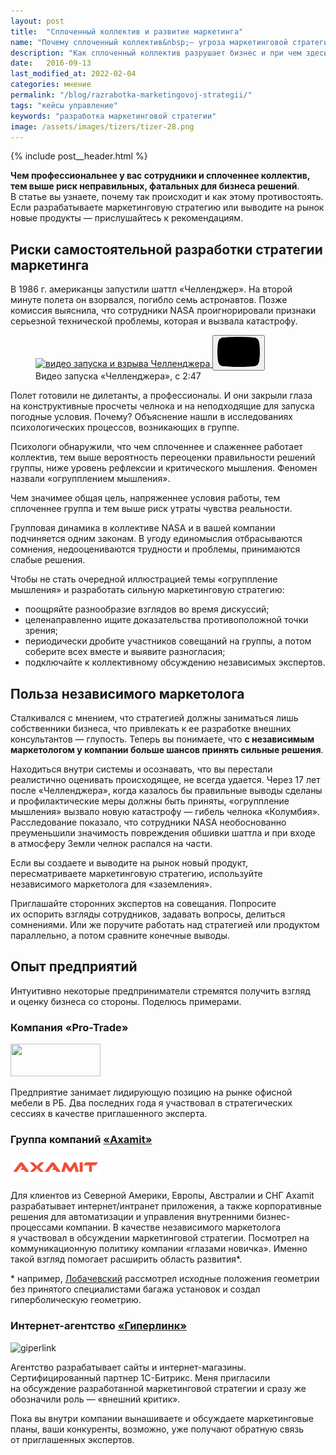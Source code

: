 ```yaml
---
layout: post
title:  "Cплоченный коллектив и развитие маркетинга"
name: "Почему сплоченный коллектив&nbsp;— угроза маркетинговой стратегии"
description: "Как сплоченный коллектив разрушает бизнес и при чем здесь маркетинг и стратегия. "
date:   2016-09-13
last_modified_at: 2022-02-04
categories: мнение
permalink: "/blog/razrabotka-marketingovoj-strategii/"
tags: "кейсы управление"
keywords: "разработка маркетинговой стратегии"
image: /assets/images/tizers/tizer-28.png
---
```



{% include post__header.html %} 

<p><strong>Чем профессиональнее у&nbsp;вас сотрудники и&nbsp;сплоченнее коллектив, тем выше риск неправильных, фатальных для бизнеса решений</strong>. В&nbsp;статье вы&nbsp;узнаете, почему так происходит и&nbsp;как этому противостоять. Если разрабатываете маркетинговую стратегию или выводите на&nbsp;рынок новые продукты&nbsp;— прислушайтесь к&nbsp;рекомендациям.</p>

<section class="row-gap--m" >
<h2 class="section__title h1 bold ">Риски самостоятельной разработки стратегии маркетинга</h2>
<p>В&nbsp;1986&nbsp;г. американцы запустили шаттл «Челленджер». На&nbsp;второй минуте полета он&nbsp;взорвался, погибло семь астронавтов. Позже комиссия выяснила, что сотрудники NASA проигнорировали признаки серьезной технической проблемы, которая и&nbsp;вызвала катастрофу.</p>



<figure>	
	<div class="video ">
		   <a class="video__link " href="https://youtu.be/rUqPMMgfJ4Q" target="_blank" rel="noopener nofollow noreferrer">
			    <img loading="lazy" class="video__media " src="https://res.cloudinary.com/bartoshevich/image/upload/f_auto,q_auto/v1621505346/site/Shuttle.jpg" alt="видео запуска и взрыва Челленджера" width="1280" height="720"/>
		   </a>
		   <button class="video__button" aria-label="Запустить видео">
			   <svg width="68" height="48" viewBox="0 0 68 48"><path class="video__button-shape" d="M66.52,7.74c-0.78-2.93-2.49-5.41-5.42-6.19C55.79,.13,34,0,34,0S12.21,.13,6.9,1.55 C3.97,2.33,2.27,4.81,1.48,7.74C0.06,13.05,0,24,0,24s0.06,10.95,1.48,16.26c0.78,2.93,2.49,5.41,5.42,6.19 C12.21,47.87,34,48,34,48s21.79-0.13,27.1-1.55c2.93-0.78,4.64-3.26,5.42-6.19C67.94,34.95,68,24,68,24S67.94,13.05,66.52,7.74z"></path><path class="video__button-icon" d="M 45,24 27,14 27,34"></path></svg>
		   </button>
   </div>
  <figcaption>Видео запуска &laquo;Челленджера&raquo;, с&nbsp;2:47</figcaption>
</figure>



<p>Полет готовили не&nbsp;дилетанты, а&nbsp;профессионалы. И&nbsp;они закрыли глаза на&nbsp;конструктивные просчеты челнока и&nbsp;на&nbsp;неподходящие для запуска погодные условия. Почему? Объяснение нашли в&nbsp;исследованиях психологических процессов, возникающих в&nbsp;группе.</p>
<p>Психологи обнаружили, что чем сплоченнее и&nbsp;слаженнее работает коллектив, тем выше вероятность переоценки правильности решений группы, ниже уровень рефлексии и&nbsp;критического мышления. Феномен назвали «огрупплением мышления».</p>

<div class="hip">Чем значимее общая цель, напряженнее условия работы, тем сплоченнее группа и&nbsp;тем выше риск утраты чувства реальности.</div>
<p>Групповая динамика в&nbsp;коллективе NASA и&nbsp;в&nbsp;вашей компании подчиняется одним законам. В&nbsp;угоду единомыслия отбрасываются сомнения, недооцениваются трудности и&nbsp;проблемы, принимаются слабые решения. </p>
<p>Чтобы не&nbsp;стать очередной иллюстрацией темы «огруппление мышления» и&nbsp;разработать сильную маркетинговую стратегию:</p>
<ul class="additice-spacing">
	<li class="list-li">поощряйте разнообразие взглядов во&nbsp;время дискуссий;</li>
	<li class="list-li">целенаправленно ищите доказательства противоположной точки зрения;</li>
	<li class="list-li">периодически дробите участников совещаний на&nbsp;группы, а&nbsp;потом соберите всех вместе и&nbsp;выявите разногласия;</li>
	<li class="list-li">подключайте к&nbsp;коллективному обсуждению независимых экспертов.</li>
 </ul>
</section>

<section class="row-gap--m" >
<h2 class="section__title h1 bold ">Польза независимого маркетолога</h2>
<p>Сталкивался с&nbsp;мнением, что стратегией должны заниматься лишь собственники бизнеса, что привлекать к&nbsp;ее&nbsp;разработке внешних консультантов&nbsp;— глупость. Теперь вы&nbsp;понимаете, что <strong>с&nbsp;независимым маркетологом у&nbsp;компании больше шансов принять сильные решения</strong>.</p>
<p>Находиться внутри системы и&nbsp;осознавать, что вы&nbsp;перестали реалистично оценивать происходящее, не&nbsp;всегда удается. Через 17&nbsp;лет после «Челленджера», когда казалось&nbsp;бы правильные выводы сделаны и&nbsp;профилактические меры должны быть приняты, «огруппление мышления» вызвало новую катастрофу&nbsp;— гибель челнока «Колумбия». Расследование показало, что сотрудники NASA необоснованно преуменьшили значимость повреждения обшивки шаттла и&nbsp;при входе в&nbsp;атмосферу Земли челнок распался на&nbsp;части.</p>
<p class="post__note">Eсли вы&nbsp;создаете и&nbsp;выводите на&nbsp;рынок новый продукт, пересматриваете маркетинговую стратегию, используйте независимого маркетолога для «заземления».</p>
<p>Приглашайте сторонних экспертов на&nbsp;совещания. Попросите их&nbsp;оспорить взгляды сотрудников, задавать вопросы, делиться сомнениями. Или&nbsp;же поручите работать над стратегией или продуктом параллельно, а&nbsp;потом сравните конечные выводы.</p>
</section>

<section class="row-gap--m" id="bartoshevich-role">
<h2 class="section__title h1 bold ">Опыт предприятий</h2>
<p>Интуитивно некоторые предприниматели стремятся получить взгляд и&nbsp;оценку бизнеса со&nbsp;стороны. Поделюсь примерами.</p>

<section class="row-gap--m" >
<h3 class="h2 bold mt-m"> Компания «Pro-Trade»</h3>
  <picture>
                        <source srcset="/assets/images/about/work__logo/pro-trademe-1x.webp 1x,
                        /assets/images/about/work__logo/pro-trademe-2x.webp 2x" type="image/webp">
                        <img  loading="lazy" decoding="async"   class="image mb-m" src="/assets/images/about/work__logo/pro-trademe-2x.jpg" alt="" width="144" height="52"  srcset="/assets/images/about/work__logo/pro-trademe-1x.jpg 1x, /assets/images/about/work__logo/pro-trademe-2x.jpg 2x">
        </picture>


<p>Предприятие занимает лидирующую позицию на&nbsp;рынке офисной мебели в&nbsp;РБ. Два последних года я&nbsp;участвовал в&nbsp;стратегических сессиях в&nbsp;качестве приглашенного эксперта.
</p>
</section>

<section class="row-gap--m" >
<h3 class="h2 bold mt-m">Группа компаний <a class="link" href="https://www.axamit.com/ru">«Axamit»</a></h3>

<picture>
			<source srcset="/assets/images//blog/razrabotka-marketingovoj-strategii/axamit@1x.avif 1x,	/assets/images//blog/razrabotka-marketingovoj-strategii/axamit@2x.avif 2x" type="image/avif">
			<source srcset="/assets/images//blog/razrabotka-marketingovoj-strategii/axamit@1x.webp 1x,	/assets/images//blog/razrabotka-marketingovoj-strategii/axamit@2x.webp 2x" type="image/webp">
			<img loading="lazy" decoding="async"   class="image mb-m"  src="/assets/images//blog/razrabotka-marketingovoj-strategii/axamit@1x.jpg" alt="логотип axamit" width="144" height="38"	srcset="/assets/images//blog/razrabotka-marketingovoj-strategii/axamit@2x.jpg 2x">
		</picture>

<div class="with-side row-gap--m">
<p> Для клиентов из&nbsp;Северной Америки, Европы, Австралии и&nbsp;СНГ Axamit разрабатывает интернет/интранет приложения, а&nbsp;также корпоративные решения для автоматизации и&nbsp;управления внутренними бизнес-процессами компании. В&nbsp;качестве независимого маркетолога я&nbsp;участвовал в&nbsp;обсуждении маркетинговой стратегии. Посмотрел на коммуникационную политику компании «глазами новичка». Именно такой взгляд помогает расширить область развития*.</p>
<div class="side"> 
<p>* например, <a class="link" href="https://ru.wikipedia.org/wiki/%D0%9B%D0%BE%D0%B1%D0%B0%D1%87%D0%B5%D0%B2%D1%81%D0%BA%D0%B8%D0%B9,_%D0%9D%D0%B8%D0%BA%D0%BE%D0%BB%D0%B0%D0%B9_%D0%98%D0%B2%D0%B0%D0%BD%D0%BE%D0%B2%D0%B8%D1%87" >Лобачевский</a> рассмотрел исходные положения геометрии без принятого специалистами багажа установок и&nbsp;создал гиперболическую геометрию. </p>
</div>
</div>
</section>


<section class="row-gap--m" >
<h3 class="h2 bold mt-m">Интернет-агентство <a class="link" href="https://giperlink.by/">«Гиперлинк»</a> </h3>

<img loading="lazy" decoding="async mb-m"   class="image" src="https://res.cloudinary.com/bartoshevich/image/upload/f_auto,q_auto/v1622253730/site/giperlink-logo.jpg" srcset="https://res.cloudinary.com/bartoshevich/image/upload/w_144/f_auto,q_auto/v1622253730/site/giperlink-logo.jpg 1x, https://res.cloudinary.com/bartoshevich/image/upload/w_288/f_auto,q_auto/v1622253730/site/giperlink-logo.jpg 2x" alt="giperlink" width="144" height="48" />

<p>
 Агентство разрабатывает сайты и&nbsp;интернет-магазины. Сертифицированный партнер <span class="noperenos">1С-Битрикс</span>. Меня пригласили на&nbsp;обсуждение разработанной маркетинговой стратегии и&nbsp;сразу&nbsp;же обозначили роль&nbsp;— «внешний критик».
</p>

</section>
<p class="mt-m">Пока вы&nbsp;внутри компании вынашиваете и&nbsp;обсуждаете маркетинговые планы, ваши конкуренты, возможно, уже получают обратную связь от&nbsp;приглашенных экспертов.</p>
</section>